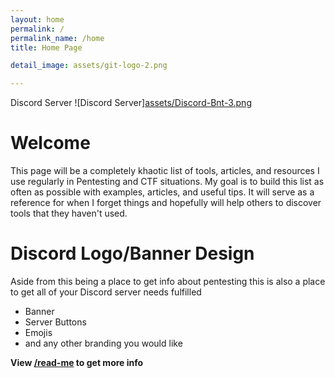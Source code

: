 ```yaml
---
layout: home
permalink: /
permalink_name: /home
title: Home Page

detail_image: assets/git-logo-2.png

---
```

Discord Server
![Discord Server][assets/Discord-Bnt-3.png](https://discord.gg/bJMRK96)

# Welcome

This page will be a completely khaotic list of tools, articles, and resources I use regularly in Pentesting and CTF situations. My goal is to build this list as often as possible with examples, articles, and useful tips. It will serve as a reference for when I forget things and hopefully will help others to discover tools that they haven't used.


# Discord Logo/Banner Design

Aside from this being a place to get info about pentesting this is also a place to get all of your Discord server needs fulfilled 

* Banner
* Server Buttons
* Emojis
* and any other branding you would like

**View [/read-me](read-me) to get more info**
